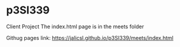 # p3SI339
Client Project 
The index.html page is in the meets folder

Githug pages link:
https://jalicsl.github.io/p3SI339/meets/index.html
